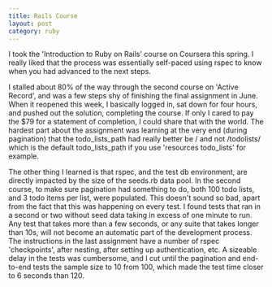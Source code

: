 ```yaml
---
title: Rails Course
layout: post
category: ruby
---
```


I took the 'Introduction to Ruby on Rails' course on Coursera this spring. I really liked that
the process was essentially self-paced using rspec to know when you had advanced to the next steps.

I stalled about 80% of the way through the second course on 'Active Record', and was a few steps shy of 
finishing the final assignment in June. When it reopened this week, I basically logged in, sat down for four hours, and pushed out the solution, completing the course. If only I cared to pay the $79 for a statement of completion, I could share that with the world. The hardest part about the assignment was learning at the very end (during pagination) that the todo_lists_path had really better be / and not /todolists/ which is the default todo_lists_path if you use 'resources todo_lists' for example. 

The other thing I learned is that rspec, and the test db environment, are directly impacted by the size
of the seeds.rb data pool. In the second course, to make sure pagination had something to do,
both 100 todo lists, and 3 todo items per list, were populated. This doesn't sound so bad,
apart from the fact that this was happening on every test. I found tests that ran in a second or two
without seed data taking in excess of one minute to run. Any test that takes more than a few seconds, or any suite that takes longer than 10s, will not become an automatic part of the development process. The instructions in the last assignment have a number of rspec 'checkpoints', after nesting, after setting up authentication, etc. A sizeable delay in the tests was cumbersome, and I cut until the pagination and end-to-end tests the sample size to 10 from 100, which made the test time closer to 6 seconds than 120. 

